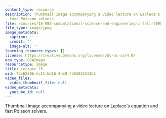 ```yaml
---
content_type: resource
description: Thumbnail image accompanying a video lecture on Laplace's equation and
  fast Poisson solvers.
file: /courses/18-085-computational-science-and-engineering-i-fall-2008/73c6230bdc11bb162dc04e51033513b5_25.jpg
file_type: image/jpeg
image_metadata:
  caption: ''
  credit: ''
  image-alt: ''
learning_resource_types: []
license: https://creativecommons.org/licenses/by-nc-sa/4.0/
ocw_type: OCWImage
resourcetype: Image
title: Lecture 25
uid: 73c6230b-dc11-bb16-2dc0-4e51033513b5
video_files:
  video_thumbnail_file: null
video_metadata:
  youtube_id: null
---
```

Thumbnail image accompanying a video lecture on Laplace's equation and fast Poisson solvers.